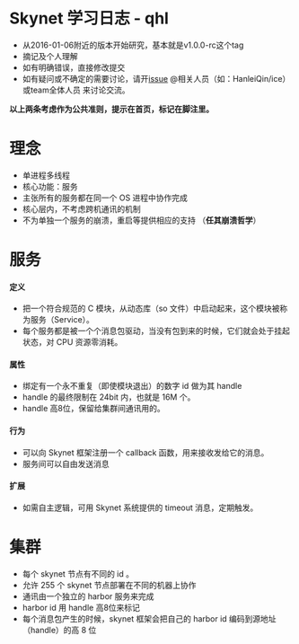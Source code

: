 # Skynet 学习日志 - qhl
- 从2016-01-06附近的版本开始研究，基本就是v1.0.0-rc这个tag  
- 摘记及个人理解  
- 如有明确错误，直接修改提交  
- 如有疑问或不确定的需要讨论，请开[issue](https://github.com/doubility-sky/daydayup/issues/new) @相关人员（如：HanleiQin/ice）或team全体人员 来讨论交流。

**以上两条考虑作为公共准则，提示在首页，标记在脚注里。**


# 理念
- 单进程多线程  
- 核心功能：服务    
- 主张所有的服务都在同一个 OS 进程中协作完成
- 核心层内，不考虑跨机通讯的机制
- 不为单独一个服务的崩溃，重启等提供相应的支持 （**任其崩溃哲学**）

# 服务 
#### 定义
- 把一个符合规范的 C 模块，从动态库（so 文件）中启动起来，这个模块被称为服务（Service）。
- 每个服务都是被一个个消息包驱动，当没有包到来的时候，它们就会处于挂起状态，对 CPU 资源零消耗。

#### 属性
- 绑定有一个永不重复（即使模块退出）的数字 id 做为其 handle
- handle 的最终限制在 24bit 内，也就是 16M 个。  
- handle 高8位，保留给集群间通讯用的。

#### 行为
- 可以向 Skynet 框架注册一个 callback 函数，用来接收发给它的消息。
- 服务间可以自由发送消息 

#### 扩展 
- 如需自主逻辑，可用 Skynet 系统提供的 timeout 消息，定期触发。

# 集群  
- 每个 skynet 节点有不同的 id 。  
- 允许 255 个 skynet 节点部署在不同的机器上协作
- 通讯由一个独立的 harbor 服务来完成  
- harbor id 用 handle 高8位来标记
- 每个消息包产生的时候，skynet 框架会把自己的 harbor id 编码到源地址（handle）的高 8 位



